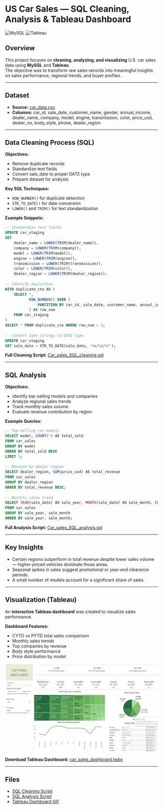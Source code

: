 # **US Car Sales — SQL Cleaning, Analysis & Tableau Dashboard**  
![MySQL](https://img.shields.io/badge/mysql-%2300f.svg?style=for-the-badge&logo=mysql&logoColor=white)  ![Tableau](https://img.shields.io/badge/Tableau-E97627?style=for-the-badge&logo=Tableau&logoColor=white)

## **Overview**  
This project focuses on **cleaning, analyzing, and visualizing** U.S. car sales data using **MySQL** and **Tableau**.  
The objective was to transform raw sales records into meaningful insights on sales performance, regional trends, and buyer profiles.

---

## **Dataset**
- **Source:** [car_data.csv](https://github.com/kChe626/Car_Sales/blob/main/Car%20Sales.xlsx%20-%20car_data.csv)  
- **Columns:** car_id, sale_date, customer_name, gender, annual_income, dealer_name, company, model, engine, transmission, color, price_usd, dealer_no, body_style, phone, dealer_region

---

## **Data Cleaning Process (SQL)**
**Objectives:**
- Remove duplicate records
- Standardize text fields
- Convert sale_date to proper DATE type
- Prepare dataset for analysis

**Key SQL Techniques:**
- `ROW_NUMBER()` for duplicate detection  
- `STR_TO_DATE()` for date conversion  
- `LOWER()` and `TRIM()` for text standardization

**Example Snippets:**  
```sql
-- Standardize text fields
UPDATE car_staging
SET 
    dealer_name = LOWER(TRIM(dealer_name)),
    company = LOWER(TRIM(company)),
    model = LOWER(TRIM(model)),
    engine = LOWER(TRIM(engine)),
    transmission = LOWER(TRIM(transmission)),
    color = LOWER(TRIM(color)),
    dealer_region = LOWER(TRIM(dealer_region));

-- Identify duplicates
WITH duplicate_cte AS (
    SELECT *,
           ROW_NUMBER() OVER (
               PARTITION BY car_id, sale_date, customer_name, annual_income, dealer_name, phone
           ) AS row_num
    FROM car_staging
)
SELECT * FROM duplicate_cte WHERE row_num > 1;

-- Convert date strings to DATE type
UPDATE car_staging
SET sale_date = STR_TO_DATE(sale_date, '%m/%d/%Y');
```

**Full Cleaning Script:** [Car_sales_SQL_cleaning.sql](https://github.com/kChe626/Car_Sales/blob/main/Car_sales_SQL_cleaning.sql)

---

## **SQL Analysis**
**Objectives:**
- Identify top-selling models and companies
- Analyze regional sales trends
- Track monthly sales volume
- Evaluate revenue contribution by region

**Example Queries:**
```sql
-- Top-selling car models
SELECT model, COUNT(*) AS total_sold
FROM car_sales
GROUP BY model
ORDER BY total_sold DESC
LIMIT 5;

-- Revenue by dealer region
SELECT dealer_region, SUM(price_usd) AS total_revenue
FROM car_sales
GROUP BY dealer_region
ORDER BY total_revenue DESC;

-- Monthly sales trend
SELECT YEAR(sale_date) AS sale_year, MONTH(sale_date) AS sale_month, COUNT(*) AS cars_sold
FROM car_sales
GROUP BY sale_year, sale_month
ORDER BY sale_year, sale_month;
```

**Full Analysis Script:** [Car_sales_SQL_analysis.sql](https://github.com/kChe626/Car_Sales/blob/main/Car_sales_SQL_analysis.sql)

---

## **Key Insights**
- Certain regions outperform in total revenue despite lower sales volume — higher-priced vehicles dominate those areas.  
- Seasonal spikes in sales suggest promotional or year-end clearance periods.  
- A small number of models account for a significant share of sales.

---

## **Visualization (Tableau)**
An **interactive Tableau dashboard** was created to visualize sales performance.  

**Dashboard Features:**
- CYTD vs PYTD total sales comparison
- Monthly sales trends
- Top companies by revenue
- Body style performance
- Price distribution by model

![Dashboard Overview](https://github.com/kChe626/Snapshots/blob/main/Car%20Sales%20Tab.gif)  

**Download Tableau Dashboard:** [car_sales_dashboard.twbx](https://github.com/kChe626/Melbourne-Housing-Project/blob/main/Power_Bi_melb_data.pbix)

---

## **Files**
- [SQL Cleaning Script](https://github.com/kChe626/Car_Sales/blob/main/Car_sales_SQL_cleaning.sql)  
- [SQL Analysis Script](https://github.com/kChe626/Car_Sales/blob/main/Car_sales_SQL_analysis.sql)  
- [Tableau Dashboard GIF](https://github.com/kChe626/Snapshots/blob/main/Car%20Sales%20Tab.gif)  

